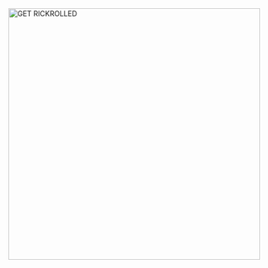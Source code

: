 <a target="_blank" href="discord.gg/HfNfDQnPb6" title="GET RICKROLLED!">
<img draggable="false" src="https://c.tenor.com/_4YgA77ExHEAAAAC/rick-roll.gif" height="500px" draggable="false" alt="GET RICKROLLED">
</a>
